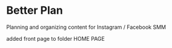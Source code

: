 # Better Plan

Planning and organizing content for Instagram / Facebook SMM

added front page to folder HOME PAGE